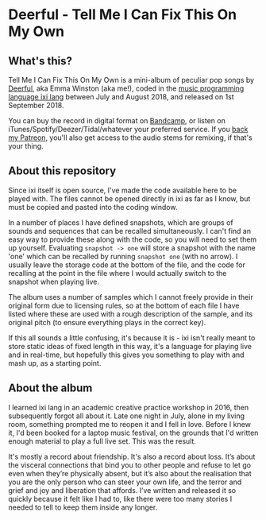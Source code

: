 # Deerful - Tell Me I Can Fix This On My Own

## What's this?
Tell Me I Can Fix This On My Own is a mini-album of peculiar pop songs by [Deerful](https://deerful.com), aka Emma Winston (aka me!), coded in the [music programming language ixi lang](https://emmawinston.me/2018/08/24/ixi-lang-getting-started/) between July and August 2018, and released on 1st September 2018.

You can buy the record in digital format on [Bandcamp](http://deerful.bandcamp.com), or listen on iTunes/Spotify/Deezer/Tidal/whatever your preferred service. If you [back my Patreon](http://patreon.com/deerful), you'll also get access to the audio stems for remixing, if that's your thing. 


## About this repository
Since ixi itself is open source, I've made the code available here to be played with. The files cannot be opened directly in ixi as far as I know, but must be copied and pasted into the coding window. 

In a number of places I have defined snapshots, which are groups of sounds and sequences that can be recalled simultaneously. I can't find an easy way to provide these along with the code, so you will need to set them up yourself. Evaluating `snapshot -> one` will store a snapshot with the name 'one' which can be recalled by running `snapshot one` (with no arrow). I usually leave the storage code at the bottom of the file, and the code for recalling at the point in the file where I would actually switch to the snapshot when playing live.

The album uses a number of samples which I cannot freely provide in their original form due to licensing rules, so at the bottom of each file I have listed where these are used with a rough description of the sample, and its original pitch (to ensure everything plays in the correct key).

If this all sounds a little confusing, it's because it is - ixi isn't really meant to store static ideas of fixed length in this way, it's a language for playing live and in real-time, but hopefully this gives you something to play with and mash up, as a starting point.


## About the album
I learned ixi lang in an academic creative practice workshop in 2016, then subsequently forgot all about it. Late one night in July, alone in my living room, something prompted me to reopen it and I fell in love. Before I knew it, I'd been booked for a laptop music festival, on the grounds that I'd written enough material to play a full live set. This was the result. 

It's mostly a record about friendship. It's also a record about loss. It’s about the visceral connections that bind you to other people and refuse to let go even when they’re physically absent, but it’s also about the realisation that you are the only person who can steer your own life, and the terror and grief and joy and liberation that affords. I’ve written and released it so quickly because it felt like I had to, like there were too many stories I needed to tell to keep them inside any longer.

